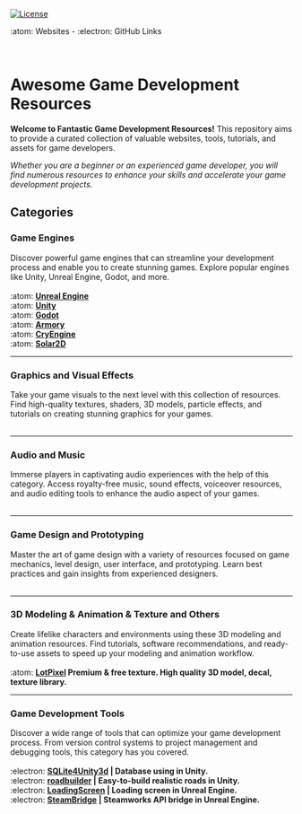 [![License](https://img.shields.io/badge/License-MIT-blue.svg)](https://opensource.org/licenses/MIT)

:atom: Websites - :electron: GitHub Links

<br>

# Awesome Game Development Resources
**Welcome to Fantastic Game Development Resources!** This repository aims to provide a curated collection of valuable websites, tools, tutorials, and assets for game developers.

*Whether you are a beginner or an experienced game developer, you will find numerous resources to enhance your skills and accelerate your game development projects.*

## Categories

### Game Engines
Discover powerful game engines that can streamline your development process and enable you to create stunning games. Explore popular engines like Unity, Unreal Engine, Godot, and more.
<br><br>
:atom: **[Unreal Engine](https://www.unrealengine.com/en-US)** <br>
:atom: **[Unity](https://unity.com)** <br>
:atom: **[Godot](https://godotengine.org)** <br>
:atom: **[Armory](https://armory3d.org)** <br>
:atom: **[CryEngine](https://www.cryengine.com)** <br>
:atom: **[Solar2D](https://solar2d.com)** <br>

<hr>

### Graphics and Visual Effects
Take your game visuals to the next level with this collection of resources. Find high-quality textures, shaders, 3D models, particle effects, and tutorials on creating stunning graphics for your games.
<br><br>
<hr>

### Audio and Music
Immerse players in captivating audio experiences with the help of this category. Access royalty-free music, sound effects, voiceover resources, and audio editing tools to enhance the audio aspect of your games.
<br><br>
<hr>

### Game Design and Prototyping
Master the art of game design with a variety of resources focused on game mechanics, level design, user interface, and prototyping. Learn best practices and gain insights from experienced designers.
<br><br>
<hr>

### 3D Modeling & Animation & Texture and Others
Create lifelike characters and environments using these 3D modeling and animation resources. Find tutorials, software recommendations, and ready-to-use assets to speed up your modeling and animation workflow.
<br><br>
:atom: **[LotPixel](https://www.lotpixel.com) Premium & free texture. High quality 3D model, decal, texture library.**<br>

<hr>

### Game Development Tools
Discover a wide range of tools that can optimize your game development process. From version control systems to project management and debugging tools, this category has you covered.
<br><br>
:electron: **[SQLite4Unity3d](https://github.com/robertohuertasm/SQLite4Unity3d) | Database using in Unity.**<br>
:electron: **[roadbuilder](https://github.com/guotata1996/roadbuilder) | Easy-to-build realistic roads in Unity.**<br>
:electron: **[LoadingScreen](https://github.com/ue4plugins/LoadingScreen) | Loading screen in Unreal Engine.**<br>
:electron: **[SteamBridge](https://github.com/trdwll/SteamBridge) | Steamworks API bridge in Unreal Engine.**<br>
